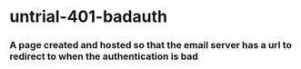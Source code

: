 # untrial-401-badauth

### A page created and hosted so that the email server has a url to redirect to when the authentication is bad
